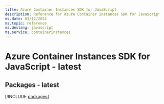 ```yaml
---
title: Azure Container Instances SDK for JavaScript
description: Reference for Azure Container Instances SDK for JavaScript
ms.date: 03/12/2024
ms.topic: reference
ms.devlang: javascript
ms.service: containerinstances
---
```

# Azure Container Instances SDK for JavaScript - latest
## Packages - latest
[!INCLUDE [packages](container-instances-index.md)]